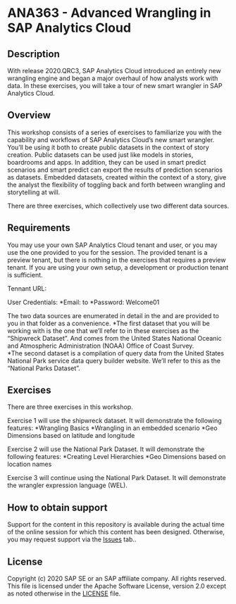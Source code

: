# ANA363 - Advanced Wrangling in SAP Analytics Cloud
## Description


With release 2020.QRC3, SAP Analytics Cloud introduced an entirely new wrangling engine and began a major overhaul of how analysts work with data.  In these exercises, you will take a tour of new smart wrangler in SAP Analytics Cloud.  

## Overview

This workshop consists of a series of exercises to familiarize you with the capability and workflows of SAP Analytics Cloud’s new smart wrangler.  You’ll be using it both to create public datasets in the context of story creation.  Public datasets can be used just like models in stories, boardrooms and apps.   In addition, they can be used in smart predict scenarios and smart predict can export the results of prediction scenarios as datasets.  Embedded datasets, created within the context of a story, give the analyst the flexibility of toggling back and forth between wrangling and storytelling at will.

There are three exercises, which collectively use two different data sources.


## Requirements

You may use your own SAP Analytics Cloud tenant and user, or you may use the one provided to you for the session.  The provided tenant is a preview tenant, but there is nothing in the exercises that requires a preview tenant.  If you are using your own setup, a development or production tenant is sufficient.

Tennant URL: 

User Credentials:
*Email:  to 
*Password: Welcome01


The two data sources are enumerated in detail in the  and are provided to you in that folder as a convenience.
*The first dataset that you will be working with is the one that we’ll refer to in these exercises as the “Shipwreck Dataset”.  And comes from the United States National Oceanic and Atmospheric Administration (NOAA) Office of Coast Survey.  
*The second dataset is a compilation of query data from the United States National Park service data query builder website.  We’ll refer to this as the “National Parks Dataset”.




## Exercises


There are three exercises in this workshop.

Exercise 1 will use the shipwreck dataset.  It will demonstrate the following features:
*Wrangling Basics
*Wrangling in an embedded scenario
*Geo Dimensions based on latitude and longitude

Exercise 2 will use the National Park Dataset.  It will demonstrate the following features:
*Creating Level Hierarchies
*Geo Dimensions based on location names

Exercise 3 will continue using the National Park Dataset.  It will demonstrate the wrangler expression language (WEL).  



## How to obtain support

Support for the content in this repository is available during the actual time of the online session for which this content has been designed. Otherwise, you may request support via the [Issues](../../issues) tab..

## License

Copyright (c) 2020 SAP SE or an SAP affiliate company. All rights reserved. This file is licensed under the Apache Software License, version 2.0 except as noted otherwise in the [LICENSE](LICENSE) file.
